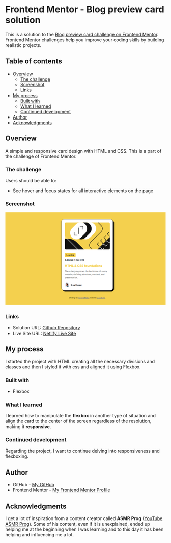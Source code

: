 # Frontend Mentor - Blog preview card solution

This is a solution to the [Blog preview card challenge on Frontend Mentor](https://www.frontendmentor.io/challenges/blog-preview-card-ckPaj01IcS). Frontend Mentor challenges help you improve your coding skills by building realistic projects.

## Table of contents

- [Overview](#overview)
  - [The challenge](#the-challenge)
  - [Screenshot](#screenshot)
  - [Links](#links)
- [My process](#my-process)
  - [Built with](#built-with)
  - [What I learned](#what-i-learned)
  - [Continued development](#continued-development)
- [Author](#author)
- [Acknowledgments](#acknowledgments)

## Overview

A simple and responsive card design with HTML and CSS. This is a part of the challenge of Frontend Mentor.

### The challenge

Users should be able to:

- See hover and focus states for all interactive elements on the page

### Screenshot

![Screenshot](./assets/screenshot.png)

### Links

- Solution URL: [Github Repository](https://github.com/lucasdaher/blog-preview-card)
- Live Site URL: [Netlify Live Site](https://lucasdaher-blogpreviewcard.netlify.app/)

## My process

I started the project with HTML creating all the necessary divisions and classes and then I styled it with css and aligned it using Flexbox.

### Built with

- Flexbox

### What I learned

I learned how to manipulate the **flexbox** in another type of situation and align the card to the center of the screen regardless of the resolution, making it **responsive**.

### Continued development

Regarding the project, I want to continue delving into responsiveness and flexboxing.

## Author

- GitHub - [My GitHub](https://github.com/lucasdaher)
- Frontend Mentor - [My Frontend Mentor Profile](https://www.frontendmentor.io/profile/lucasdaher)

## Acknowledgments

I get a lot of inspiration from a content creator called **ASMR Prog** ([YouTube ASMR Prog](https://www.youtube.com/@AsmrProg)). Some of his content, even if it is unexplained, ended up helping me at the beginning when I was learning and to this day it has been helping and influencing me a lot.
